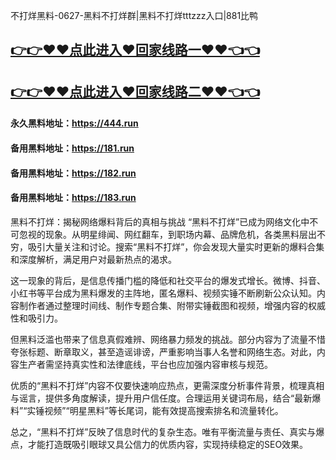 不打烊黑料-0627-黑料不打烊群|黑料不打烊tttzzz入口|881比鸭

## [👉👉♥♥点此进入♥回家线路一♥♥👈👈](https://unpkg.com/182run/index.html)
## [👉👉♥♥点此进入♥回家线路二♥♥👈👈](https://unpkg.com/182-1run/index.html)

#### 永久黑料地址：https://444.run
#### 备用黑料地址：https://181.run
#### 备用黑料地址：https://182.run
#### 备用黑料地址：https://183.run

黑料不打烊：揭秘网络爆料背后的真相与挑战
“黑料不打烊”已成为网络文化中不可忽视的现象。从明星绯闻、网红翻车，到职场内幕、品牌危机，各类黑料层出不穷，吸引大量关注和讨论。搜索“黑料不打烊”，你会发现大量实时更新的爆料合集和深度解析，满足用户对最新热点的渴求。

这一现象的背后，是信息传播门槛的降低和社交平台的爆发式增长。微博、抖音、小红书等平台成为黑料爆发的主阵地，匿名爆料、视频实锤不断刷新公众认知。内容制作者通过整理时间线、制作专题合集、附带实锤截图和视频，增强内容的权威性和吸引力。

但黑料泛滥也带来了信息真假难辨、网络暴力频发的挑战。部分内容为了流量不惜夸张标题、断章取义，甚至造谣诽谤，严重影响当事人名誉和网络生态。对此，内容生产者需坚持真实性和法律底线，平台也应加强内容审核与规范。

优质的“黑料不打烊”内容不仅要快速响应热点，更需深度分析事件背景，梳理真相与谣言，提供多角度解读，提升用户信任度。合理运用关键词布局，结合“最新爆料”“实锤视频”“明星黑料”等长尾词，能有效提高搜索排名和流量转化。

总之，“黑料不打烊”反映了信息时代的复杂生态。唯有平衡流量与责任、真实与爆点，才能打造既吸引眼球又具公信力的优质内容，实现持续稳定的SEO效果。
